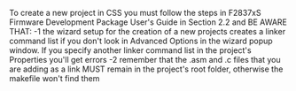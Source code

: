 To create a new project in CSS you must follow the steps in F2837xS
 Firmware Development Package User's Guide in Section 2.2 and BE AWARE THAT:
-1 the wizard setup for the creation of a new projects creates a linker
 command list if you don't look in Advanced Options in the wizard popup window.
 If you specify another linker command list in the project's Properties 
 you'll get errors
-2 remember that the .asm and .c files that you are adding as a link
 MUST remain in the project's root folder, otherwise the makefile won't
 find them
